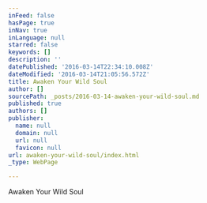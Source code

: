 ```yaml
---
inFeed: false
hasPage: true
inNav: true
inLanguage: null
starred: false
keywords: []
description: ''
datePublished: '2016-03-14T22:34:10.008Z'
dateModified: '2016-03-14T21:05:56.572Z'
title: Awaken Your Wild Soul
author: []
sourcePath: _posts/2016-03-14-awaken-your-wild-soul.md
published: true
authors: []
publisher:
  name: null
  domain: null
  url: null
  favicon: null
url: awaken-your-wild-soul/index.html
_type: WebPage

---
```

Awaken Your Wild Soul